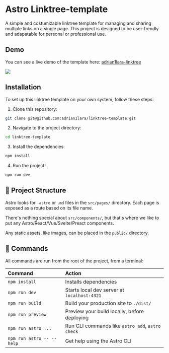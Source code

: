 # Astro Linktree-template
A simple and costumizable linktree template for managing and sharing multiple links on a single page. This project is designed to be user-frendly and adapatable for personal or professional use.

## Demo
You can see a live demo of the template here: [adrian1lara-linktree](https://adrian1lara.vercel.app/)

![](/public/linktree-template.gif)

## Installation
To set up this linktree template on your own system, follow these steps:
1. Clone this repository:
```bash
git clone git@github.com:adrian1lara/linktree-template.git
```
2. Navigate to the project directory:
```bash
cd linktree-template
```
3. Install the dependencies:
```bash
npm install
```
4. Run the project!
```bash
npm run dev
```


## 🚀 Project Structure

Astro looks for `.astro` or `.md` files in the `src/pages/` directory. Each page is exposed as a route based on its file name.

There's nothing special about `src/components/`, but that's where we like to put any Astro/React/Vue/Svelte/Preact components.

Any static assets, like images, can be placed in the `public/` directory.

## 🧞 Commands

All commands are run from the root of the project, from a terminal:

| Command                   | Action                                           |
| :------------------------ | :----------------------------------------------- |
| `npm install`             | Installs dependencies                            |
| `npm run dev`             | Starts local dev server at `localhost:4321`      |
| `npm run build`           | Build your production site to `./dist/`          |
| `npm run preview`         | Preview your build locally, before deploying     |
| `npm run astro ...`       | Run CLI commands like `astro add`, `astro check` |
| `npm run astro -- --help` | Get help using the Astro CLI                     |

